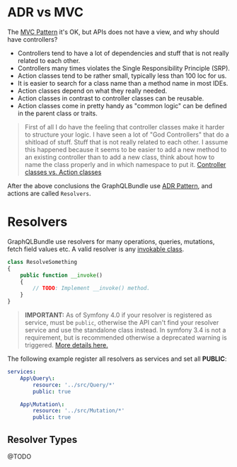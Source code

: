 # ADR vs MVC

The [MVC Pattern](https://en.wikipedia.org/wiki/Model%E2%80%93view%E2%80%93controller) it's OK, 
but APIs does not have a view, and why should have controllers?

- Controllers tend to have a lot of dependencies and stuff that is not really related to each other.
- Controllers many times violates the Single Responsibility Principle (SRP).
- Action classes tend to be rather small, typically less than 100 loc for us.
- It is easier to search for a class name than a method name in most IDEs.
- Action classes depend on what they really needed.
- Action classes in contrast to controller classes can be reusable.
- Action classes come in pretty handy as "common logic" can be defined in the parent class or traits.

> First of all I do have the feeling that controller classes make it harder to structure your logic. 
I have seen a lot of "God Controllers" that do a shitload of stuff. 
Stuff that is not really related to each other.
I assume this happened because it seems to be easier to add a new method to an existing 
controller than to add a new class, think about how to name the class properly 
and in which namespace to put it. [Controller classes vs. Action classes](https://blog.bitexpert.de/blog/controller-classes-vs.-action-classes)

After the above conclusions the GraphQLBundle use [ADR Pattern](http://pmjones.io/adr/), 
and actions are called `Resolvers`.


# Resolvers

GraphQLBundle use resolvers for many operations, queries, mutations, fetch field values etc. 
A valid resolver is any [invokable class]().

````php
class ResolveSomething
{
    public function __invoke()
    {
        // TODO: Implement __invoke() method.
    }
}
````

> **IMPORTANT:** As of Symfony 4.0 if your resolver is registered as service, must be `public`, otherwise
the API can't find your resolver service and use the standalone class instead.
In symfony 3.4 is not a requirement, but is recommended otherwise a deprecated warning is triggered.
[More details here.](https://symfony.com/blog/new-in-symfony-3-4-services-are-private-by-default)

The following example register all resolvers as services and set all **PUBLIC**:

````yaml
services:
    App\Query\:
        resource: '../src/Query/*'
        public: true

    App\Mutation\:
        resource: '../src/Mutation/*'
        public: true
````
## Resolver Types

@TODO